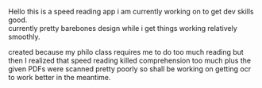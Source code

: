 Hello this is a speed reading app i am currently working on to get dev skills good.  
currently pretty barebones design while i get things working relatively smoothly.  

created because my philo class requires me to do too much reading but then I realized that speed reading killed comprehension too much plus the given PDFs were scanned pretty poorly so shall be working on getting ocr to work better in the meantime.

